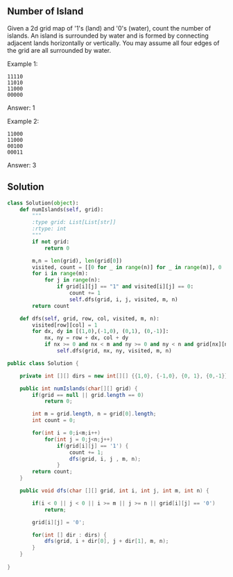 ## Number of Island

Given a 2d grid map of '1's (land) and '0's (water), count the number of islands. An island is surrounded by water and is formed by connecting adjacent lands horizontally or vertically. You may assume all four edges of the grid are all surrounded by water.

Example 1:
```
11110
11010
11000
00000
```
Answer: 1

Example 2:
```
11000
11000
00100
00011
```
Answer: 3

## Solution

```python
class Solution(object):
    def numIslands(self, grid):
        """
        :type grid: List[List[str]]
        :rtype: int
        """
        if not grid:
            return 0

        m,n = len(grid), len(grid[0])
        visited, count = [[0 for _ in range(n)] for _ in range(m)], 0
        for i in range(m):
            for j in range(n):
                if grid[i][j] == "1" and visited[i][j] == 0:
                    count += 1
                    self.dfs(grid, i, j, visited, m, n)
        return count

    def dfs(self, grid, row, col, visited, m, n):
        visited[row][col] = 1
        for dx, dy in [(1,0),(-1,0), (0,1), (0,-1)]:
            nx, ny = row + dx, col + dy
            if nx >= 0 and nx < m and ny >= 0 and ny < n and grid[nx][ny] == "1" and visited[nx][ny] == 0:
                self.dfs(grid, nx, ny, visited, m, n)
```

```java
public class Solution {

    private int [][] dirs = new int[][] {{1,0}, {-1,0}, {0, 1}, {0,-1}};

    public int numIslands(char[][] grid) {
        if(grid == null || grid.length == 0)
            return 0;

        int m = grid.length, n = grid[0].length;
        int count = 0;

        for(int i = 0;i<m;i++)
            for(int j = 0;j<n;j++)
                if(grid[i][j] == '1') {
                    count += 1;
                    dfs(grid, i, j , m, n);
                }
        return count;
    }

    public void dfs(char [][] grid, int i, int j, int m, int n) {

        if(i < 0 || j < 0 || i >= m || j >= n || grid[i][j] == '0')
            return;

        grid[i][j] = '0';

        for(int [] dir : dirs) {
            dfs(grid, i + dir[0], j + dir[1], m, n);
        }
    }
    
}
```

